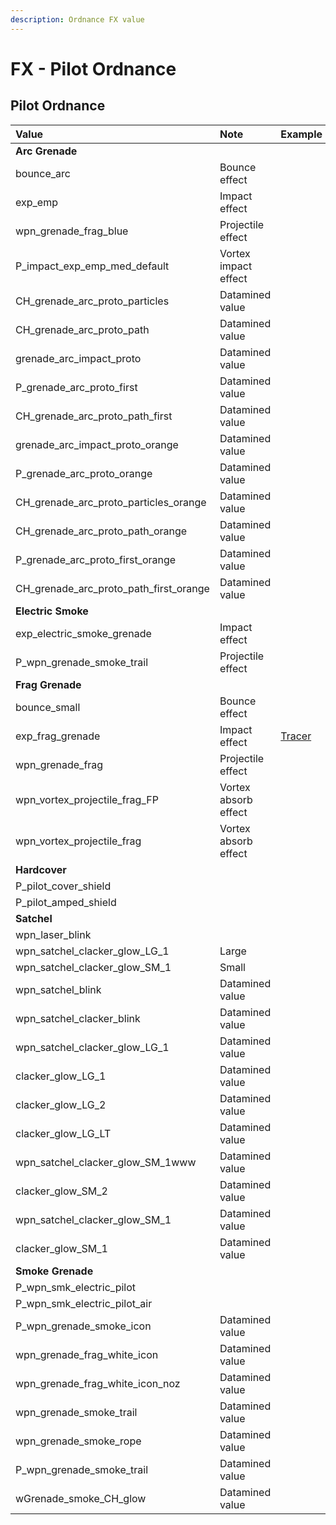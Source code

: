 ```yaml
---
description: Ordnance FX value
---
```


# FX - Pilot Ordnance

## Pilot Ordnance

| Value | Note | Example |
| :--- | :--- | :--- |
| **Arc Grenade** |  |  |
| bounce\_arc | Bounce effect |  |
| exp\_emp | Impact effect |  |
| wpn\_grenade\_frag\_blue | Projectile effect |  |
| P\_impact\_exp\_emp\_med\_default | Vortex impact effect |  |
| CH\_grenade\_arc\_proto\_particles | Datamined value |  |
| CH\_grenade\_arc\_proto\_path | Datamined value |  |
| grenade\_arc\_impact\_proto | Datamined value |  |
| P\_grenade\_arc\_proto\_first | Datamined value |  |
| CH\_grenade\_arc\_proto\_path\_first | Datamined value |  |
| grenade\_arc\_impact\_proto\_orange | Datamined value |  |
| P\_grenade\_arc\_proto\_orange | Datamined value |  |
| CH\_grenade\_arc\_proto\_particles\_orange | Datamined value |  |
| CH\_grenade\_arc\_proto\_path\_orange | Datamined value |  |
| P\_grenade\_arc\_proto\_first\_orange | Datamined value |  |
| CH\_grenade\_arc\_proto\_path\_first\_orange | Datamined value |  |
| **Electric Smoke** |  |  |
| exp\_electric\_smoke\_grenade | Impact effect |  |
| P\_wpn\_grenade\_smoke\_trail | Projectile effect |  |
| **Frag Grenade** |  |  |
| bounce\_small | Bounce effect |  |
| exp\_frag\_grenade | Impact effect | [Tracer](https://gfycat.com/fr/shockedmeanalabamamapturtle-titanfall2) |
| wpn\_grenade\_frag | Projectile effect |  |
| wpn\_vortex\_projectile\_frag\_FP | Vortex absorb effect |  |
| wpn\_vortex\_projectile\_frag | Vortex absorb effect |  |
| **Hardcover** |  |  |
| P\_pilot\_cover\_shield |  |  |
| P\_pilot\_amped\_shield |  |  |
| **Satchel** |  |  |
| wpn\_laser\_blink |  |  |
| wpn\_satchel\_clacker\_glow\_LG\_1 | Large |  |
| wpn\_satchel\_clacker\_glow\_SM\_1 | Small |  |
| wpn\_satchel\_blink | Datamined value |  |
| wpn\_satchel\_clacker\_blink | Datamined value |  |
| wpn\_satchel\_clacker\_glow\_LG\_1 | Datamined value |  |
| clacker\_glow\_LG\_1 | Datamined value |  |
| clacker\_glow\_LG\_2 | Datamined value |  |
| clacker\_glow\_LG\_LT | Datamined value |  |
| wpn\_satchel\_clacker\_glow\_SM\_1www | Datamined value |  |
| clacker\_glow\_SM\_2 | Datamined value |  |
| wpn\_satchel\_clacker\_glow\_SM\_1 | Datamined value |  |
| clacker\_glow\_SM\_1 | Datamined value |  |
| **Smoke Grenade** |  |  |
| P\_wpn\_smk\_electric\_pilot |  |  |
| P\_wpn\_smk\_electric\_pilot\_air |  |  |
| P\_wpn\_grenade\_smoke\_icon | Datamined value |  |
| wpn\_grenade\_frag\_white\_icon | Datamined value |  |
| wpn\_grenade\_frag\_white\_icon\_noz | Datamined value |  |
| wpn\_grenade\_smoke\_trail | Datamined value |  |
| wpn\_grenade\_smoke\_rope | Datamined value |  |
| P\_wpn\_grenade\_smoke\_trail | Datamined value |  |
| wGrenade\_smoke\_CH\_glow | Datamined value |  |

## 

